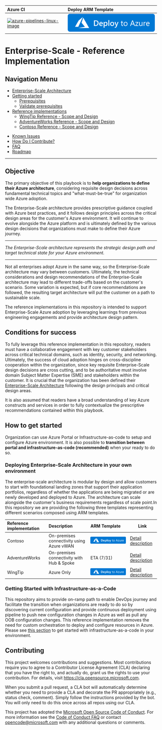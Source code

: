 | Azure CI | Deploy ARM Template |
|:-------------|:--------------|
| [![azure-pipelines-linux-image][]][azure-pipelines-linux-site] | [![Deploy To Azure](https://raw.githubusercontent.com/Azure/azure-quickstart-templates/master/1-CONTRIBUTION-GUIDE/images/deploytoazure.svg?sanitize=true)](https://ms.portal.azure.com/?feature.customportal=false#create/Microsoft.Template/uri/https%3A%2F%2Fraw.githubusercontent.com%2FAzure%2FAzOps%2Fmaster%2Ftemplate%2Fux-foundation.json) |

[azure-pipelines-linux-image]: https://dev.azure.com/mscet/Enterprise-Scale/_apis/build/status/master/CI%20-%20Linux?branchName=master
[azure-pipelines-linux-site]: https://dev.azure.com/mscet/Enterprise-Scale/_build/latest?definitionId=8&branchName=master

# Enterprise-Scale - Reference Implementation

## Navigation Menu

* [Enterprise-Scale Architecture](./docs/EnterpriseScale-Architecture.md)
* [Getting started](./docs/Deploy/Getting-Started.md)
  * [Prerequisites](./docs/Deploy/Prerequisites.md)
  * [Validate prerequisites](./docs/Deploy/Validate-prereqs.md)
* [Reference implementations](./docs/reference/Readme.md)
  * [WingTip Reference - Scope and Design](./docs/reference/wingtip/README.md)
  * [AdventureWorks Reference - Scope and Design](./docs/reference/adventureworks/README.md)
  * [Contoso Reference - Scope and Design](./docs/reference/contoso/Readme.md)
<!--

Disabling it until docs are refreshed.

* Using reference implementation in your own environment
  * [Configure own environment](./docs/Deploy/Using-Reference-Implementation.md)
    * [Configure GitHub and run initialization](./docs/Deploy/Configure-run-initialization.md)
    * [Deploy platform infrastructure](./docs/Deploy/Deploy-platform-infra.md)
    * [Deploy landing zones](./docs/Deploy/Deploy-lz.md)
    * [Trigger deployments locally](./docs/Deploy/Trigger-local-deployment.md)
  * [Enterprise-Scale ARM template](./docs/Deploy/ES-schema.md)
-->
* [Known Issues](./docs/EnterpriseScale-known-issues.md)
* [How Do I Contribute?](./docs/EnterpriseScale-Contribution.md)
* [FAQ](./docs/EnterpriseScale-FAQ.md)
* [Roadmap](./docs/EnterpriseScale-roadmap.md)

---

## Objective

The primary objective of this playbook is to **help organizations to define their Azure architecture**, considering requisite design decisions across fundamental technical topics and "what-must-be-true" for organization wide Azure adoption. 

The Enterprise-Scale architecture provides prescriptive guidance coupled with Azure best practices, and it follows design principles across the critical design areas for the customer's Azure environment. It will continue to evolve alongside the Azure platform and is ultimately defined by the various design decisions that organizations must make to define their Azure journey.

---
_The Enterprise-Scale architecture represents the strategic design path and target technical state for your Azure environment._
***

Not all enterprises adopt Azure in the same way, so the Enterprise-Scale architecture may vary between customers. Ultimately, the technical considerations and design recommendations of the Enterprise-Scale architecture may lead to different trade-offs based on the customer's scenario. Some variation is expected, but if core recommendations are followed, the resulting target architecture will put the customer on a path to sustainable scale.

The reference implementations in this repository is intended to support Enterprise-Scale Azure adoption by leveraging learnings from previous engineering engagements and provide architecture design pattern.

## Conditions for success

To fully leverage this reference implementation in this repository, readers must have a collaborative engagement with key customer stakeholders across critical technical domains, such as identity, security, and networking. Ultimately, the success of cloud adoption hinges on cross-discipline cooperation within the organization, since key requisite Enterprise-Scale design decisions are cross cutting, and to be authoritative must involve domain Subject Matter Expertise (SME) and stakeholders within the customer. It is crucial that the organization has been defined their [Enterprise-Scale Architecture](./docs/EnterpriseScale-Architecture.md) following the design principals and critical design areas.

It is also assumed that readers have a broad understanding of key Azure constructs and services in order to fully contextualize the prescriptive recommendations contained within this playbook.

## How to get started

Organization can use Azure Portal or Infrastructure-as-code to setup and configure Azure environment. It is also possible to **transition between portal and infrastructure-as-code (recommended)** when your ready to do so. 

<!--
![Enterprise-Scale ](./docs/media/ES-process.png)
-->

### Deploying Enterprise-Scale Architecture in your own environment

The enterprise-scale architecture is modular by design and allow customers to start with foundational landing zones that support their application portfolios, regardless of whether the applications are being migrated or are newly developed and deployed to Azure. The architecture can scale alongside the customer's business requirements regardless of scale point.In this repository we are providing the following three templates representing different scenarios composed using ARM templates.

| Reference implementation | Description | ARM Template | Link |
|:-------------------------|:-------------|:-------------|------|
| Contoso | On-premises connectivity using Azure vWAN |[![Deploy To Azure](https://raw.githubusercontent.com/Azure/azure-quickstart-templates/master/1-CONTRIBUTION-GUIDE/images/deploytoazure.svg?sanitize=true)](https://ms.portal.azure.com/?feature.customportal=false#create/Microsoft.Template/uri/https%3A%2F%2Fraw.githubusercontent.com%2FAzure%2FAzOps%2Fmaster%2Ftemplate%2Fux-vwan.json) | [Detail description](./docs/reference/contoso/Readme.md) |
| AdventureWorks | On-premises connectivity with Hub & Spoke  | <!-- [![Deploy To Azure](https://raw.githubusercontent.com/Azure/azure-quickstart-templates/master/1-CONTRIBUTION-GUIDE/images/deploytoazure.svg?sanitize=true)](https://ms.portal.azure.com/?feature.customportal=false#create/Microsoft.Template/uri/https%3A%2F%2Fraw.githubusercontent.com%2FAzure%2FAzOps%2Fmaster%2Ftemplate%2Fux-hub-spoke.json) --> ETA (7/31) | [Detail description](./docs/reference/adventureworks/README.md) |
| WingTip | Azure Only |[![Deploy To Azure](https://raw.githubusercontent.com/Azure/azure-quickstart-templates/master/1-CONTRIBUTION-GUIDE/images/deploytoazure.svg?sanitize=true)](https://ms.portal.azure.com/?feature.customportal=false#create/Microsoft.Template/uri/https%3A%2F%2Fraw.githubusercontent.com%2FAzure%2FAzOps%2Fmaster%2Ftemplate%2Fux-foundation.json) | [Detail description](./docs/reference/wingtip/README.md) |

### Getting Started with Infrastructure-as-a-Code

This repository aims to provide on-ramp path to enable DevOps journey and facilitate the transition when organizations are ready to do so by discovering current configuration and provide continuous deployment using pipeline to push new configuration changes in Azure as well as pull any OOB configuration changes. This reference implementation removes the need for custom orchestration to deploy and configure resources in Azure. Please see [this section](./docs/Deploy/Configure-run-initialization.md) to get started with infrastructure-as-a-code in your environment.

## Contributing

This project welcomes contributions and suggestions.  Most contributions require you to agree to a
Contributor License Agreement (CLA) declaring that you have the right to, and actually do, grant us
the rights to use your contribution. For details, visit https://cla.opensource.microsoft.com.

When you submit a pull request, a CLA bot will automatically determine whether you need to provide
a CLA and decorate the PR appropriately (e.g., status check, comment). Simply follow the instructions
provided by the bot. You will only need to do this once across all repos using our CLA.

This project has adopted the [Microsoft Open Source Code of Conduct](https://opensource.microsoft.com/codeofconduct/).
For more information see the [Code of Conduct FAQ](https://opensource.microsoft.com/codeofconduct/faq/) or
contact [opencode@microsoft.com](mailto:opencode@microsoft.com) with any additional questions or comments.
